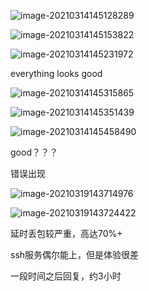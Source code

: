![image-20210314145128289](G:\linux_review\image-20210314145128289.png)

![image-20210314145153822](G:\linux_review\image-20210314145153822.png)

![image-20210314145231972](G:\linux_review\image-20210314145231972.png)

everything looks good

![image-20210314145315865](G:\linux_review\image-20210314145315865.png)

![image-20210314145351439](G:\linux_review\image-20210314145351439.png)

![image-20210314145458490](G:\linux_review\image-20210314145458490.png)

good？？？

错误出现

![image-20210319143714976](G:\linux_review\image-20210319143714976.png)

![image-20210319143724422](G:\linux_review\image-20210319143724422.png)

延时丢包较严重，高达70%+ 

ssh服务偶尔能上，但是体验很差

一段时间之后回复，约3小时